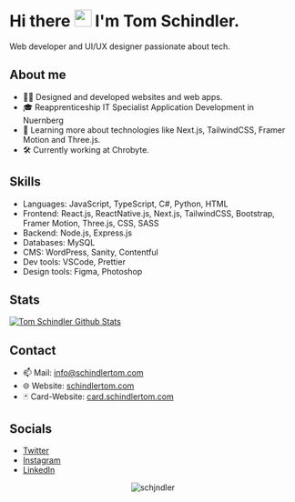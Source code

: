 # Hi there <img src="https://media.giphy.com/media/vClCIr19RvnB9EoQtS/giphy.gif" height="30px" width="30px"> I'm Tom Schindler.

Web developer and UI/UX designer passionate about tech.


## About me
- 👨‍💻 Designed and developed websites and web apps.
- 🎓 Reapprenticeship IT Specialist Application Development in Nuernberg
- 🌱 Learning more about technologies like Next.js, TailwindCSS, Framer Motion and Three.js.
- 🛠️ Currently working at Chrobyte.

## Skills
- Languages: JavaScript, TypeScript, C#, Python, HTML
- Frontend: React.js, ReactNative.js, Next.js, TailwindCSS, Bootstrap, Framer Motion, Three.js, CSS, SASS
- Backend: Node.js, Express.js
- Databases: MySQL
- CMS: WordPress, Sanity, Contentful
- Dev tools: VSCode, Prettier
- Design tools: Figma, Photoshop



## Stats
  [![Tom Schindler Github Stats](https://github-readme-stats.vercel.app/api?username=schjndler&show_icons=true&theme=radical&count_private=true)](https://github.com/schjndler/)


## Contact
- 📫 Mail: [info@schindlertom.com](mailto:info@schindlertom.com)
- 🌐 Website: [schindlertom.com](https://schindlertom.com) 
- 🃏 Card-Website: [card.schindlertom.com](https://card.schindlertom.com)

## Socials
- [Twitter](https://twitter.com/schjndlertom)
- [Instagram](https://twitter.com/schjndlertom)
- [LinkedIn](https://de.linkedin.com/in/schindlertom)


<div align="center">
  <p align="center"> <img src="https://komarev.com/ghpvc/?username=schjndler&label=Profile%20views&color=0e75b6&style=flat" alt="schjndler" /> </p>
</div>  
